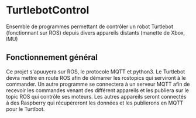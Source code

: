 # TurtlebotControl
Ensemble de programmes permettant de contrôler un robot Turtlebot (fonctionnant sur ROS) depuis divers appareils distants (manette de Xbox, IMU)

## Fonctionnement général
Ce projet s'apuuyera sur ROS, le protocole MQTT et python3.
Le Turtlebot devra mettre en route ROS afin de démarrer les rostopics qui serviront à le commander. Un autre programme se connectera à un serveur MQTT afin de recevoir les commandes venant des différent appareils et les publiera sur le topic ROS qui contrôle ses moteurs.
Les autres appareils seront connectés à des Raspberry qui récupèreront les données et les publierons en MQTT pour le Turtlbot.
